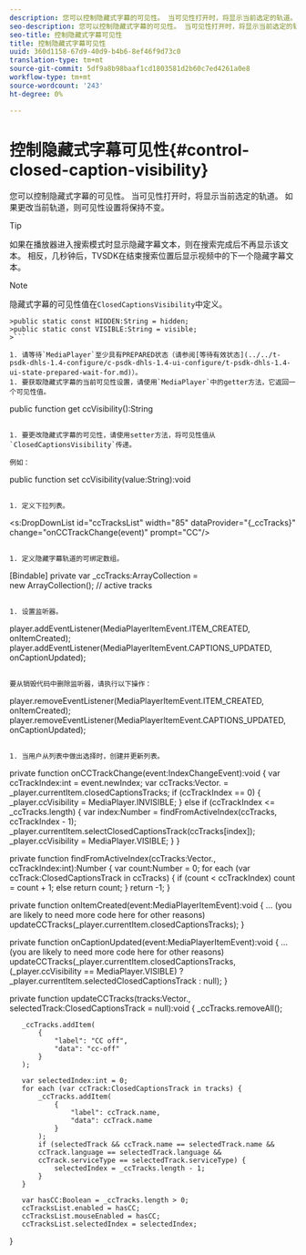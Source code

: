 ```yaml
---
description: 您可以控制隐藏式字幕的可见性。 当可见性打开时，将显示当前选定的轨道。 如果更改当前轨道，则可见性设置将保持不变。
seo-description: 您可以控制隐藏式字幕的可见性。 当可见性打开时，将显示当前选定的轨道。 如果更改当前轨道，则可见性设置将保持不变。
seo-title: 控制隐藏式字幕可见性
title: 控制隐藏式字幕可见性
uuid: 360d1158-67d9-40d9-b4b6-8ef46f9d73c0
translation-type: tm+mt
source-git-commit: 5df9a8b98baaf1cd1803581d2b60c7ed4261a0e8
workflow-type: tm+mt
source-wordcount: '243'
ht-degree: 0%

---
```



# 控制隐藏式字幕可见性{#control-closed-caption-visibility}

您可以控制隐藏式字幕的可见性。 当可见性打开时，将显示当前选定的轨道。 如果更改当前轨道，则可见性设置将保持不变。

>[!TIP]
>
>如果在播放器进入搜索模式时显示隐藏字幕文本，则在搜索完成后不再显示该文本。 相反，几秒钟后，TVSDK在结束搜索位置后显示视频中的下一个隐藏字幕文本。

>[!NOTE]
>
>隐藏式字幕的可见性值在`ClosedCaptionsVisibility`中定义。
>
>
```
>public static const HIDDEN:String = hidden; 
>public static const VISIBLE:String = visible;
>```

1. 请等待`MediaPlayer`至少具有PREPARED状态（请参阅[等待有效状态](../../t-psdk-dhls-1.4-configure/c-psdk-dhls-1.4-ui-configure/t-psdk-dhls-1.4-ui-state-prepared-wait-for.md)）。
1. 要获取隐藏式字幕的当前可见性设置，请使用`MediaPlayer`中的getter方法，它返回一个可见性值。

   ```
   public function get ccVisibility():String
   ```

1. 要更改隐藏式字幕的可见性，请使用setter方法，将可见性值从`ClosedCaptionsVisibility`传递。

   例如：

   ```
   public function set ccVisibility(value:String):void
   ```

1. 定义下拉列表。

   ```
   <s:DropDownList id="ccTracksList" width="85" 
                   dataProvider="{_ccTracks}" 
                   change="onCCTrackChange(event)" 
                   prompt="CC"/>
   ```

1. 定义隐藏字幕轨道的可绑定数组。

   ```
   [Bindable] private var _ccTracks:ArrayCollection =  
     new ArrayCollection(); // active tracks 
   ```

1. 设置监听器。

   ```
   player.addEventListener(MediaPlayerItemEvent.ITEM_CREATED, onItemCreated); 
   player.addEventListener(MediaPlayerItemEvent.CAPTIONS_UPDATED, onCaptionUpdated);
   ```

   要从销毁代码中删除监听器，请执行以下操作：

   ```
   player.removeEventListener(MediaPlayerItemEvent.ITEM_CREATED, onItemCreated); 
   player.removeEventListener(MediaPlayerItemEvent.CAPTIONS_UPDATED, onCaptionUpdated);
   ```

1. 当用户从列表中做出选择时，创建并更新列表。

   ```
   private function onCCTrackChange(event:IndexChangeEvent):void { 
       var ccTrackIndex:int = event.newIndex; 
       var ccTracks:Vector.<ClosedCaptionsTrack> =  
         _player.currentItem.closedCaptionsTracks; 
       if (ccTrackIndex == 0) { 
           _player.ccVisibility = MediaPlayer.INVISIBLE; 
       } 
       else if (ccTrackIndex <= _ccTracks.length) { 
           var index:Number = findFromActiveIndex(ccTracks, ccTrackIndex - 1); 
           _player.currentItem.selectClosedCaptionsTrack(ccTracks[index]); 
           _player.ccVisibility = MediaPlayer.VISIBLE; 
       } 
   } 
   
   private function findFromActiveIndex(ccTracks:Vector.<ClosedCaptionsTrack>,  
     ccTrackIndex:int):Number { 
       var count:Number = 0; 
       for each (var ccTrack:ClosedCaptionsTrack in ccTracks) { 
           if (count < ccTrackIndex) 
               count = count + 1; 
           else 
               return count; 
       } 
       return -1; 
   } 
   
   private function onItemCreated(event:MediaPlayerItemEvent):void { 
       ... (you are likely to need more code here for other reasons) 
       updateCCTracks(_player.currentItem.closedCaptionsTracks); 
   } 
   
   private function onCaptionUpdated(event:MediaPlayerItemEvent):void { 
       ... (you are likely to need more code here for other reasons) 
       updateCCTracks(_player.currentItem.closedCaptionsTracks,  
                     (_player.ccVisibility == MediaPlayer.VISIBLE) ?  
                      _player.currentItem.selectedClosedCaptionsTrack : null); 
   } 
   
   private function updateCCTracks(tracks:Vector.<ClosedCaptionsTrack>,  
     selectedTrack:ClosedCaptionsTrack = null):void { 
       _ccTracks.removeAll(); 
   
       _ccTracks.addItem( 
           { 
               "label": "CC off", 
               "data": "cc-off" 
           } 
       ); 
   
       var selectedIndex:int = 0; 
       for each (var ccTrack:ClosedCaptionsTrack in tracks) { 
           _ccTracks.addItem( 
               { 
                   "label": ccTrack.name, 
                   "data": ccTrack.name 
               } 
           ); 
           if (selectedTrack && ccTrack.name == selectedTrack.name && 
           ccTrack.language == selectedTrack.language && 
           ccTrack.serviceType == selectedTrack.serviceType) { 
               selectedIndex = _ccTracks.length - 1; 
           } 
       } 
   
       var hasCC:Boolean = _ccTracks.length > 0; 
       ccTracksList.enabled = hasCC; 
       ccTracksList.mouseEnabled = hasCC; 
       ccTracksList.selectedIndex = selectedIndex; 
   } 
   ```

